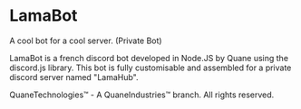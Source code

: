 # LamaBot
A cool bot for a cool server. (Private Bot)

LamaBot is a french discord bot developed in Node.JS by Quane using the discord.js library.
This bot is fully customisable and assembled for a private discord server named "LamaHub".





QuaneTechnologies™ - A QuaneIndustries™ branch.
All rights reserved.
